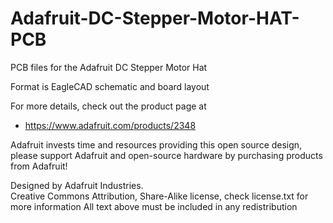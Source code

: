 # Adafruit-DC-Stepper-Motor-HAT-PCB
PCB files for the Adafruit DC Stepper Motor Hat

Format is EagleCAD schematic and board layout

For more details, check out the product page at

   * https://www.adafruit.com/products/2348

Adafruit invests time and resources providing this open source design, 
please support Adafruit and open-source hardware by purchasing 
products from Adafruit!

Designed by Adafruit Industries.  
Creative Commons Attribution, Share-Alike license, check license.txt for more information
All text above must be included in any redistribution